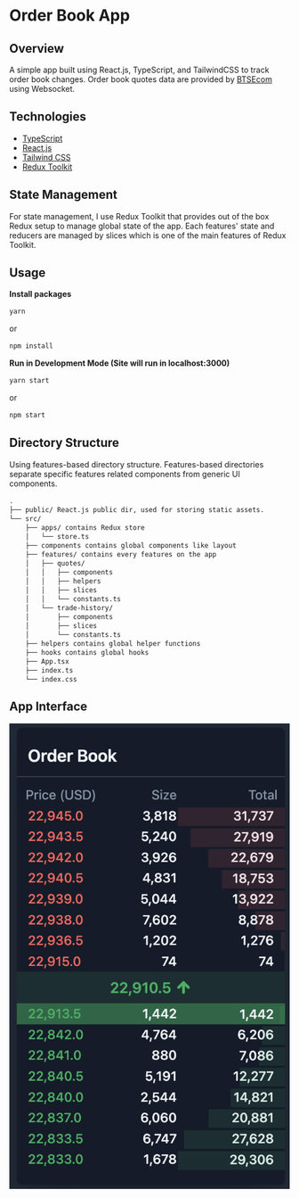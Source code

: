 # Order Book App

## Overview

A simple app built using React.js, TypeScript, and TailwindCSS to track order book changes. Order book quotes data are provided by [BTSEcom](https://btsecom.github.io/docs/futures/en/#orderbook-incremental-updates) using Websocket.

## Technologies
* [TypeScript](https://www.typescriptlang.org/)
* [React.js](https://reactjs.org/)
* [Tailwind CSS](https://tailwindcss.com/)
* [Redux Toolkit](https://redux-toolkit.js.org/)

## State Management
For state management, I use Redux Toolkit that provides out of the box Redux setup to manage global state of the app. Each features' state and reducers are managed by slices which is one of the main features of Redux Toolkit.

## Usage

**Install packages**
```bash
yarn
```
or
```bash
npm install
```

**Run in Development Mode (Site will run in localhost:3000)**
```bash
yarn start
```
or
```bash
npm start
```

## Directory Structure
Using features-based directory structure. Features-based directories separate specific features related components from generic UI components.

```
.
├── public/ React.js public dir, used for storing static assets.
└── src/
    ├── apps/ contains Redux store
    │   └── store.ts
    ├── components contains global components like layout
    ├── features/ contains every features on the app
    │   ├── quotes/
    │   │   ├── components
    │   │   ├── helpers
    │   │   ├── slices
    │   │   └── constants.ts
    │   └── trade-history/
    │       ├── components
    │       ├── slices
    │       └── constants.ts
    ├── helpers contains global helper functions
    ├── hooks contains global hooks
    ├── App.tsx
    ├── index.ts
    └── index.css
```

## App Interface
![Order Book Interface](/public/order-book-1.png)
